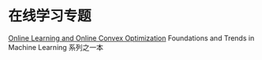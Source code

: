 # 在线学习专题

[Online Learning and Online Convex Optimization](http://www.cs.huji.ac.il/~shais/papers/OLsurvey.pdf) Foundations and Trends in
Machine Learning 系列之一本

